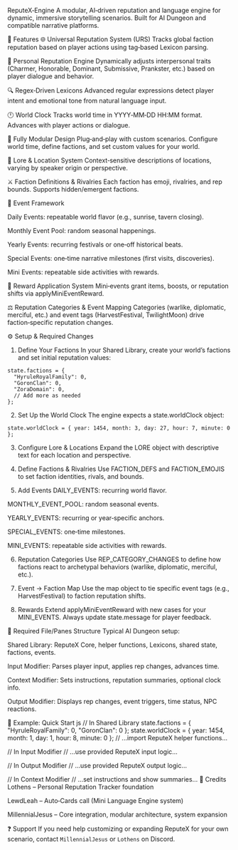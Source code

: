 ReputeX‑Engine
A modular, AI‑driven reputation and language engine for dynamic, immersive storytelling scenarios. Built for AI Dungeon and compatible narrative platforms.

🚀 Features
🌐 Universal Reputation System (URS) Tracks global faction reputation based on player actions using tag‑based Lexicon parsing.

🧍 Personal Reputation Engine Dynamically adjusts interpersonal traits (Charmer, Honorable, Dominant, Submissive, Prankster, etc.) based on player dialogue and behavior.

🔍 Regex‑Driven Lexicons Advanced regular expressions detect player intent and emotional tone from natural language input.

🕛 World Clock Tracks world time in YYYY‑MM‑DD HH:MM format. Advances with player actions or dialogue.

🧩 Fully Modular Design Plug‑and‑play with custom scenarios. Configure world time, define factions, and set custom values for your world.

📖 Lore & Location System Context‑sensitive descriptions of locations, varying by speaker origin or perspective.

⚔️ Faction Definitions & Rivalries Each faction has emoji, rivalries, and rep bounds. Supports hidden/emergent factions.

📅 Event Framework

Daily Events: repeatable world flavor (e.g., sunrise, tavern closing).

Monthly Event Pool: random seasonal happenings.

Yearly Events: recurring festivals or one‑off historical beats.

Special Events: one‑time narrative milestones (first visits, discoveries).

Mini Events: repeatable side activities with rewards.

🎁 Reward Application System Mini‑events grant items, boosts, or reputation shifts via applyMiniEventReward.

⚖️ Reputation Categories & Event Mapping Categories (warlike, diplomatic, merciful, etc.) and event tags (HarvestFestival, TwilightMoon) drive faction‑specific reputation changes.

⚙️ Setup & Required Changes
1. Define Your Factions
In your Shared Library, create your world’s factions and set initial reputation values:

```
state.factions = {
  "HyruleRoyalFamily": 0,
  "GoronClan": 0,
  "ZoraDomain": 0,
  // Add more as needed
};
```
2. Set Up the World Clock
The engine expects a state.worldClock object:

```
state.worldClock = { year: 1454, month: 3, day: 27, hour: 7, minute: 0 };
```
3. Configure Lore & Locations
Expand the LORE object with descriptive text for each location and perspective.

4. Define Factions & Rivalries
Use FACTION_DEFS and FACTION_EMOJIS to set faction identities, rivals, and bounds.

5. Add Events
DAILY_EVENTS: recurring world flavor.

MONTHLY_EVENT_POOL: random seasonal events.

YEARLY_EVENTS: recurring or year‑specific anchors.

SPECIAL_EVENTS: one‑time milestones.

MINI_EVENTS: repeatable side activities with rewards.

6. Reputation Categories
Use REP_CATEGORY_CHANGES to define how factions react to archetypal behaviors (warlike, diplomatic, merciful, etc.).

7. Event → Faction Map
Use the map object to tie specific event tags (e.g., HarvestFestival) to faction reputation shifts.

8. Rewards
Extend applyMiniEventReward with new cases for your MINI_EVENTS. Always update state.message for player feedback.

🔄 Required File/Panes Structure
Typical AI Dungeon setup:

Shared Library: ReputeX Core, helper functions, Lexicons, shared state, factions, events.

Input Modifier: Parses player input, applies rep changes, advances time.

Context Modifier: Sets instructions, reputation summaries, optional clock info.

Output Modifier: Displays rep changes, event triggers, time status, NPC reactions.

🧩 Example: Quick Start
js
// In Shared Library
state.factions = { "HyruleRoyalFamily": 0, "GoronClan": 0 };
state.worldClock = { year: 1454, month: 1, day: 1, hour: 8, minute: 0 };
// ...import ReputeX helper functions...

// In Input Modifier
// ...use provided ReputeX input logic...

// In Output Modifier
// ...use provided ReputeX output logic...

// In Context Modifier
// ...set instructions and show summaries...
🙌 Credits
Lothens – Personal Reputation Tracker foundation

LewdLeah – Auto‑Cards call (Mini Language Engine system)

MillennialJesus – Core integration, modular architecture, system expansion

❓ Support
If you need help customizing or expanding ReputeX for your own scenario, contact `MillennialJesus` or `Lothens` on Discord.
